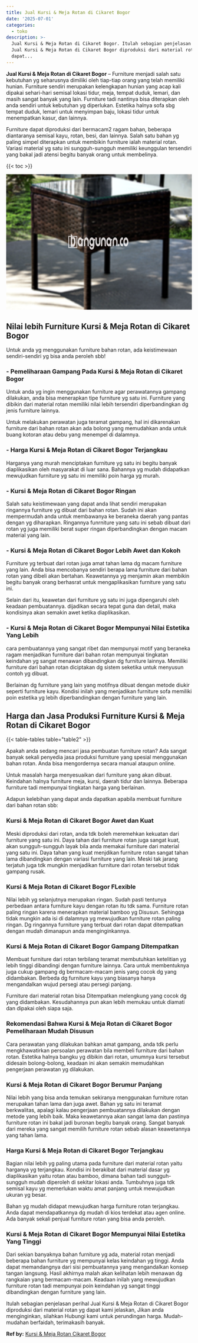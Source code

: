 ```yaml
---
title: Jual Kursi & Meja Rotan di Cikaret Bogor
date: '2025-07-01'
categories:
  - toko
description: >-
  Jual Kursi & Meja Rotan di Cikaret Bogor. Itulah sebagian penjelasan perihal
  Jual Kursi & Meja Rotan di Cikaret Bogor diproduksi dari material rotan yg
  dapat...
---
```


**Jual Kursi & Meja Rotan di Cikaret Bogor** – Furniture menjadi salah satu kebutuhan yg seharusnya dimiliki oleh tiap-tiap orang yang telah memiliki hunian. Furniture sendiri merupakan kelengkapan hunian yang acap kali dipakai sehari-hari semisal lokasi tidur, meja, tempat duduk, lemari, dan masih sangat banyak yang lain. Furniture tadi nantinya bisa diterapkan oleh anda sendiri untuk kebutuhan yg diperlukan. Estetika halnya sofa sbg tempat duduk, lemari untuk menyimpan baju, lokasi tidur untuk menempatkan kasur, dan lainnya.

Furniture dapat diproduksi dari bermacam2 ragam bahan, beberapa diantaranya semisal kayu, rotan, besi, dan lainnya. Salah satu bahan yg paling simpel diterapkan untuk membikin furniture ialah material rotan. Variasi material yg satu ini sungguh-sungguh memiliki keunggulan tersendiri yang bakal jadi atensi begitu banyak orang untuk membelinya.

{{< toc >}}

![Jual Kursi & Meja Rotan di Cikaret Bogor](/images/kursi-meja-rotan-murah04.png)

## Nilai lebih Furniture Kursi & Meja Rotan di Cikaret Bogor

Untuk anda yg menggunakan furniture bahan rotan, ada keistimewaan sendiri-sendiri yg bisa anda peroleh sbb!

### \- Pemeliharaan Gampang Pada Kursi & Meja Rotan di Cikaret Bogor

Untuk anda yg ingin menggunakan furniture agar perawatannya gampang dilakukan, anda bisa menerapkan tipe furniture yg satu ini. Furniture yang dibikin dari material rotan memiliki nilai lebih tersendiri diperbandingkan dg jenis furniture lainnya.

Untuk melakukan perawatan juga teramat gampang, hal ini dikarenakan furniture dari bahan rotan akan ada bolong yang memudahkan anda untuk buang kotoran atau debu yang menempel di dalamnya.

### \- Harga Kursi & Meja Rotan di Cikaret Bogor Terjangkau

Harganya yang murah menciptakan furniture yg satu ini begitu banyak diaplikasikan oleh masyarakat di luar sana. Bahannya yg mudah didapatkan mewujudkan furniture yg satu ini memiliki poin harga yg murah.

### \- Kursi & Meja Rotan di Cikaret Bogor Ringan

Salah satu keistimewaan yang dapat anda lihat sendiri merupakan ringannya furniture yg dibuat dari bahan rotan. Sudah ini akan mempermudah anda untuk membawanya ke beraneka daerah yang pantas dengan yg diharapkan. Ringannya funrniture yang satu ini sebab dibuat dari rotan yg juga memiliki berat super ringan diperbandingkan dengan macam material yang lain.

### \- Kursi & Meja Rotan di Cikaret Bogor Lebih Awet dan Kokoh

Furniture yg terbuat dari rotan juga amat tahan lama dg macam furniture yang lain. Anda bisa mencobanya sendiri berapa lama furniture dari bahan rotan yang dibeli akan bertahan. Keawetannya yg menjamin akan membikin begitu banyak orang berhasrat untuk mengaplikasikan furniture yang satu ini.

Selain dari itu, keawetan dari furniture yg satu ini juga dipengaruhi oleh keadaan pembuatannya. dijadikan secara tepat guna dan detail, maka kondisinya akan semakin awet ketika diaplikasikan.

### \- Kursi & Meja Rotan di Cikaret Bogor Mempunyai Nilai Estetika Yang Lebih

cara pembuatannya yang sangat ribet dan mempunyai motif yang beraneka ragam menjadikan furniture dari bahan rotan mempunyai tingkatan keindahan yg sangat menawan dibandingkan dg furniture lainnya. Memiliki furniture dari bahan rotan diciptakan dg sistem seketika untuk menyusun contoh yg dibuat.

Berlainan dg furniture yang lain yang motifnya dibuat dengan metode diukir seperti furniture kayu. Kondisi inilah yang menjadikan furniture sofa memiliki poin estetika yg lebih diperbandingkan dengan furniture yang lain.

## Harga dan Jasa Produksi Furniture Kursi & Meja Rotan di Cikaret Bogor

{{< table-tables table="table2" >}}

Apakah anda sedang mencari jasa pembuatan furniture rotan? Ada sangat banyak sekali penyedia jasa produksi furniture yang spesial menggunakan bahan rotan. Anda bisa mengordernya secara manual ataupun online.

Untuk masalah harga menyesuaikan dari furniture yang akan dibuat. Keindahan halnya furniture meja, kursi, daerah tidur dan lainnya. Beberapa furniture tadi mempunyai tingkatan harga yang berlainan.

Adapun kelebihan yang dapat anda dapatkan apabila membuat furniture dari bahan rotan sbb:

### Kursi & Meja Rotan di Cikaret Bogor Awet dan Kuat

Meski diproduksi dari rotan, anda tdk boleh meremehkan kekuatan dari furniture yang satu ini. Daya tahan dari furniture rotan juga sangat kuat, akan sungguh-sungguh layak bila anda memakai furniture dari material yang satu ini. Daya tahan yang kuat menjdikan furniture rotan sangat tahan lama dibandingkan dengan variasi furniture yang lain. Meski tak jarang terjatuh juga tdk mungkin menjadikan furniture dari rotan tersebut tidak gampang rusak.

### Kursi & Meja Rotan di Cikaret Bogor FLexible

Nilai lebih yg selanjutnya merupakan ringan. Sudah pasti tentunya perbedaan antara furniture kayu dengan rotan itu tdk sama. Furniture rotan paling ringan karena menerapkan material bamboo yg Disusun. Sehingga tidak mungkin ada isi di dalamnya yg mewujudkan furniture rotan paling ringan. Dg ringannya furniture yang terbuat dari rotan dapat ditempatkan dengan mudah dimanapun anda menginginkannya.

### Kursi & Meja Rotan di Cikaret Bogor Gampang Ditempatkan

Membuat furniture dari rotan terbilang teramat membutuhkan ketelitian yg lebih tinggi dibandingi dengan furniture lainnya. Cara untuk membentuknya juga cukup gampang dg bermacam-macam jenis yang cocok dg yang didambakan. Berbeda dg furniture kayu yang biasanya hanya mengandalkan wujud persegi atau persegi panjang.

Furniture dari material rotan bisa Ditempatkan melengkung yang cocok dg yang didambakan. Kesudahannya pun akan lebih memukau untuk diamati dan dipakai oleh siapa saja.

### Rekomendasi Bahwa Kursi & Meja Rotan di Cikaret Bogor Pemeliharaan Mudah Disusun

Cara perawatan yang dilakukan bahkan amat gampang, anda tdk perlu mengkhawatirkan persoalan perawatan bila membeli furniture dari bahan rotan. Estetika halnya bangku yg dibikin dari rotan, umumnya kursi tersebut didesain bolong-bolong, keadaan ini akan semakin memudahkan pengerjaan perawatan yg dilakukan.

### Kursi & Meja Rotan di Cikaret Bogor Berumur Panjang

Nilai lebih yang bisa anda temukan sekiranya menggunakan furniture rotan merupakan tahan lama dan juga awet. Bahan yg satu ini teramat berkwalitas, apalagi kalau pengerjaan pembuatannya dilakukan dengan metode yang lebih baik. Maka keawetannya akan sangat lama dan pastinya furniture rotan ini bakal jadi buronan begitu banyak orang. Sangat banyak dari mereka yang sangat memilih furniture rotan sebab alasan keawetannya yang tahan lama.

### Harga Kursi & Meja Rotan di Cikaret Bogor Terjangkau

Bagian nilai lebih yg paling utama pada furniture dari material rotan yaitu harganya yg terjangkau. Kondisi ini berakibat dari material dasar yg diaplikasikan yaitu rotan atau bamboo, dimana bahan tadi sungguh-sungguh mudah diperoleh di sekitar lokasi anda. Tumbuhnya juga tdk semisal kayu yg memerlukan waktu amat panjang untuk mewujudkan ukuran yg besar.

Bahan yg mudah didapat mewujudkan harga furniture rotan terjangkau. Anda dapat mendapatkannya dg mudah di kios terdekat atau agen online. Ada banyak sekali penjual furniture rotan yang bisa anda peroleh.

### Kursi & Meja Rotan di Cikaret Bogor Mempunyai Nilai Estetika Yang Tinggi

Dari sekian banyaknya bahan furniture yg ada, material rotan menjadi beberapa bahan furniture yg mempunyai kelas keindahan yg tinggi. Anda dapat memandangnya dari sisi pembuatannya yang mengandalkan konsep tangan langsung. Hasil akhirnya malah akan kelihatan lebih menawan dg rangkaian yang bermacam-macam. Keadaan inilah yang mewujudkan furniture rotan tadi mempunyai poin keindahan yg sangat tinggi dibandingkan dengan furniture yang lain.

Itulah sebagian penjelasan perihal Jual Kursi & Meja Rotan di Cikaret Bogor diproduksi dari material rotan yg dapat kami jelaskan, Jikan anda menginginkan, silahkan Hubungi kami untuk perundingan harga. Mudah-mudahan berfaidah, terimakasih banyak.

**Ref by:** [Kursi & Meja Rotan Cikaret Bogor](https://id.wikipedia.org/wiki/Kursi)
